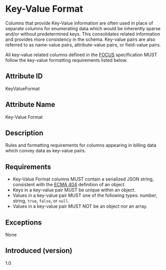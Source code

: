 # Key-Value Format

Columns that provide Key-Value information are often used in place of separate columns for enumerating data which would be inherently sparse and/or without predetermined keys. This consolidates related information and provides more consistency in the schema. Key-value pairs are also referred to as name-value pairs, attribute-value pairs, or field-value pairs.

All key-value related columns defined in the [FOCUS](#glossary:finops-cost-and-usage-specification) specification MUST follow the key-value formatting requirements listed below.

## Attribute ID

KeyValueFormat

## Attribute Name

Key-Value Format

## Description

Rules and formatting requirements for columns appearing in billing data which convey data as key-value pairs.

## Requirements

* Key-Value Format columns MUST contain a serialized JSON string, consistent with the [ECMA 404](https://www.ecma-international.org/wp-content/uploads/ECMA-404_2nd_edition_december_2017.pdf) definition of an object.
* Keys in a key-value pair MUST be unique within an object.
* Values in a key-value pair MUST one of the following types: number, string, `true`, `false`, or `null`.
* Values in a key-value pair MUST NOT be an object nor an array.

## Exceptions

None

## Introduced (version)

1.0
